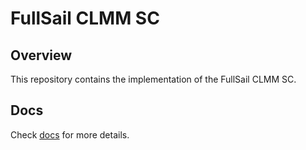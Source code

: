# FullSail CLMM SC

## Overview

This repository contains the implementation of the FullSail CLMM SC.

## Docs

Check [docs](./docs) for more details.
